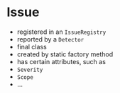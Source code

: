 # Issue

- registered in an `IssueRegistry`
- reported by a `Detector`
- final class
- created by static factory method
- has certain attributes, such as
 - `Severity`
 - `Scope`
 - ...
